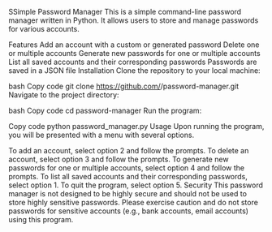 SSimple Password Manager
This is a simple command-line password manager written in Python. It allows users to store and manage passwords for various accounts.

Features
Add an account with a custom or generated password
Delete one or multiple accounts
Generate new passwords for one or multiple accounts
List all saved accounts and their corresponding passwords
Passwords are saved in a JSON file
Installation
Clone the repository to your local machine:

bash
Copy code
git clone https://github.com/<username>/password-manager.git
Navigate to the project directory:

bash
Copy code
cd password-manager
Run the program:

Copy code
python password_manager.py
Usage
Upon running the program, you will be presented with a menu with several options.

To add an account, select option 2 and follow the prompts.
To delete an account, select option 3 and follow the prompts.
To generate new passwords for one or multiple accounts, select option 4 and follow the prompts.
To list all saved accounts and their corresponding passwords, select option 1.
To quit the program, select option 5.
Security
This password manager is not designed to be highly secure and should not be used to store highly sensitive passwords. Please exercise caution and do not store passwords for sensitive accounts (e.g., bank accounts, email accounts) using this program.
